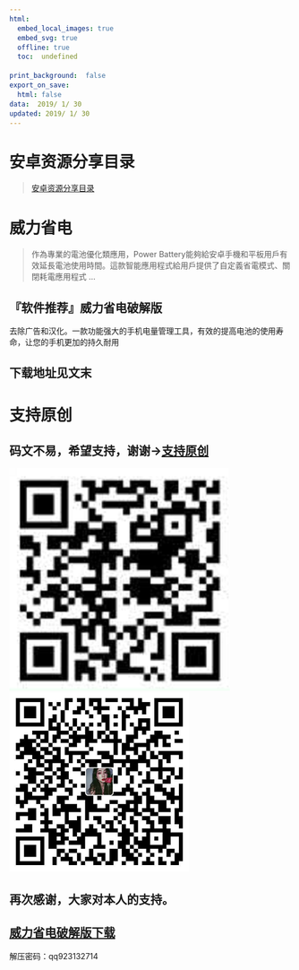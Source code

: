 ```yaml
---
html:
  embed_local_images: true
  embed_svg: true
  offline: true
  toc:  undefined

print_background:  false
export_on_save:
  html: false
data:  2019/ 1/ 30
updated: 2019/ 1/ 30
---
```


# 安卓资源分享目录

> [安卓资源分享目录](https://blog.csdn.net/qq923132714/article/details/83059823 "安卓资源分享目录")


# 威力省电

> 作為專業的電池優化類應用，Power Battery能夠給安卓手機和平板用戶有效延長電池使用時間。這款智能應用程式給用戶提供了自定義省電模式、關閉耗電應用程式 ...

## 『软件推荐』威力省电破解版

去除广告和汉化。一款功能强大的手机电量管理工具，有效的提高电池的使用寿命，让您的手机更加的持久耐用


## 下载地址见文末

# 支持原创
## 码文不易，希望支持，谢谢->**[支持原创](http://blog.csdn.net/qq923132714/article/details/79399145)**
![微信支付](https://raw.githubusercontent.com/923132714/my_picture/master/blog/support/weixin.png)![微信支付](https://raw.githubusercontent.com/923132714/my_picture/master/blog/support/支付宝.png)
## 再次感谢，大家对本人的支持。



## [威力省电破解版下载](http://u16848854.ctfile.net/fs/16848854-333727065 "威力省电破解版下载")

解压密码：qq923132714
